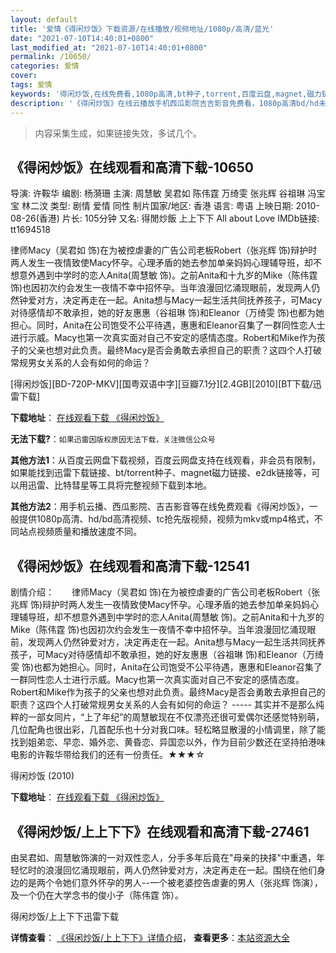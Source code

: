 ```yaml
---
layout: default
title: '爱情《得闲炒饭》下载资源/在线播放/视频地址/1080p/高清/蓝光'
date: "2021-07-10T14:40:01+0800"
last_modified_at: "2021-07-10T14:40:01+0800"
permalink: /10650/
categories: 爱情
cover:
tags: 爱情
keywords: '得闲炒饭,在线免费看,1080p高清,bt种子,torrent,百度云盘,magnet,磁力链,迅雷下载资源'
description: '《得闲炒饭》在线云播放手机西瓜影院吉吉影音免费看，1080p高清bd/hd未删减完整版和tc抢先枪版，mkv/mp4格式，附带bt/torrent种子、magnet/磁力链、百度云盘、网盘资源迅雷下载链接'
---
```


>内容采集生成，如果链接失效，多试几个。


## 《得闲炒饭》在线观看和高清下载-10650

导演: 许鞍华 编剧: 杨漪珊 主演: 周慧敏 吴君如 陈伟霆 万绮雯 张兆辉 谷祖琳 冯宝宝 林二汶 类型: 剧情 爱情 同性 制片国家/地区: 香港 语言: 粤语 上映日期: 2010-08-26(香港) 片长: 105分钟 又名: 得閒炒飯 上上下下 All about Love IMDb链接: tt1694518

律师Macy（吴君如 饰)在为被控虐妻的广告公司老板Robert（张兆辉 饰)辩护时两人发生一夜情致使Macy怀孕。心理矛盾的她去参加单亲妈妈心理辅导班，却不想意外遇到中学时的恋人Anita(周慧敏 饰)。之前Anita和十九岁的Mike（陈伟霆 饰)也因初次约会发生一夜情不幸中招怀孕。当年浪漫回忆涌现眼前，发现两人仍然钟爱对方，决定再走在一起。Anita想与Macy一起生活共同抚养孩子，可Macy对待感情却不敢承担，她的好友惠惠（谷祖琳 饰)和Eleanor（万绮雯 饰)也都为她担心。同时，Anita在公司饱受不公平待遇，惠惠和Eleanor召集了一群同性恋人士进行示威。Macy也第一次真实面对自己不安定的感情态度。Robert和Mike作为孩子的父亲也想对此负责。最终Macy是否会勇敢去承担自己的职责？这四个人打破常规男女关系的人会有如何的命运？


[得闲炒饭][BD-720P-MKV][国粤双语中字][豆瓣7.1分][2.4GB][2010][BT下载/迅雷下载]

**下载地址**： [在线观看下载 《得闲炒饭》](https://www.btdx8.com/torrent/all_about_love_2010.html) 


**无法下载?**：`如果迅雷因版权原因无法下载，关注微信公众号 `

**其他方法1**：从百度云网盘下载视频，百度云网盘支持在线观看，非会员有限制，如果能找到迅雷下载链接、bt/torrent种子、magnet磁力链接、e2dk链接等，可以用迅雷、比特彗星等工具将完整视频下载到本地。

**其他方法2**：用手机云播、西瓜影院、吉吉影音等在线免费观看《得闲炒饭》，一般提供1080p高清、hd/bd高清视频、tc抢先版视频，视频为mkv或mp4格式，不同站点视频质量和播放速度不同。


## 《得闲炒饭》在线观看和高清下载-12541

剧情介绍：　　律师Macy（吴君如 饰)在为被控虐妻的广告公司老板Robert（张兆辉 饰)辩护时两人发生一夜情致使Macy怀孕。心理矛盾的她去参加单亲妈妈心理辅导班，却不想意外遇到中学时的恋人Anita(周慧敏 饰)。之前Anita和十九岁的Mike（陈伟霆 饰)也因初次约会发生一夜情不幸中招怀孕。当年浪漫回忆涌现眼前，发现两人仍然钟爱对方，决定再走在一起。Anita想与Macy一起生活共同抚养孩子，可Macy对待感情却不敢承担，她的好友惠惠（谷祖琳 饰)和Eleanor（万绮雯 饰)也都为她担心。同时，Anita在公司饱受不公平待遇，惠惠和Eleanor召集了一群同性恋人士进行示威。Macy也第一次真实面对自己不安定的感情态度。Robert和Mike作为孩子的父亲也想对此负责。最终Macy是否会勇敢去承担自己的职责？这四个人打破常规男女关系的人会有如何的命运？  ----- 其实并不是那么纯粹的一部女同片，“上了年纪”的周慧敏现在不仅漂亮还很可爱偶尔还感觉特别萌，几位配角也很出彩，几首配乐也十分对我口味。轻松略显散漫的小情调里，除了能找到姐弟恋、早恋、婚外恋、黄昏恋、异国恋以外，作为目前少数还在坚持拍港味电影的许鞍华带给我们的还有一份责任。★★★☆


得闲炒饭 (2010)

**下载地址**： [在线观看下载 《得闲炒饭》](https://www.btbtdy.me/btdy/dy6817.html) 


## 《得闲炒饭/上上下下》在线观看和高清下载-27461

由吴君如、周慧敏饰演的一对双性恋人，分手多年后竟在"母亲的抉择"中重遇，年轻忆时的浪漫回忆涌现眼前，两人仍然钟爱对方，决定再走在一起。围绕在他们身边的是两个令她们意外怀孕的男人--一个被老婆控告虐妻的男人（张兆辉 饰演），及一个仍在大学念书的俊小子（陈伟霆 饰）。


得闲炒饭/上上下下迅雷下载

**详情查看**： [《得闲炒饭/上上下下》详情介绍](/movie/27461/)， **查看更多**：[本站资源大全](/movie/t/all/)


